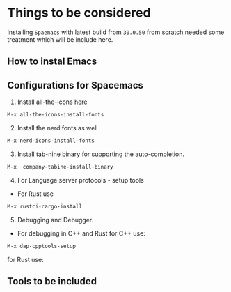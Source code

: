 # Things to be considered 

Installing `Spaemacs` with latest build from `30.0.50` from scratch needed some
treatment which will be include here.

## How to instal Emacs 
## Configurations for Spacemacs

1. Install all-the-icons [here](https://github.com/domtronn/all-the-icons.el)

```lisp 
M-x all-the-icons-install-fonts
```
2. Install the nerd fonts as well 

```lisp
M-x nerd-icons-install-fonts
```
3. Install tab-nine binary for supporting the auto-completion.

```lisp
M-x  company-tabine-install-binary
```
4. For Language server protocols - setup tools  
- For Rust use 

```lisp
M-x rustci-cargo-install
```
5. Debugging and Debugger. 
- For debugging in C++ and Rust 
for C++ use: 
```lisp
M-x dap-cpptools-setup
```
for Rust use:

## Tools to be included 
